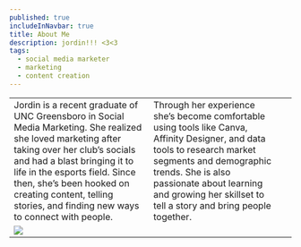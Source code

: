 ```yaml
---
published: true
includeInNavbar: true
title: About Me
description: jordin!!! <3<3
tags:
  - social media marketer
  - marketing
  - content creation
---
```

|     |     |     |
| --- | --- | --- |
| Jordin is a recent graduate of UNC Greensboro in Social Media Marketing. She realized she loved marketing after taking over her club’s socials and had a blast bringing it to life in the esports field. Since then, she’s been hooked on creating content, telling stories, and finding new ways to connect with people. | Through her experience she’s become comfortable using tools like Canva, Affinity Designer, and data tools to research market segments and demographic trends. She is also passionate about learning and growing her skillset to tell a story and bring people together. |     |
| ![](/content/media/kroger-profile-picture.jpeg) |     |     |